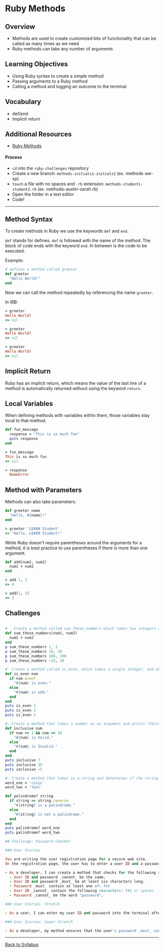 # Ruby Methods

## Overview
- Methods are used to create customized bits of functionality that can be called as many times as we need
- Ruby methods can take any number of arguments

## Learning Objectives
- Using Ruby syntax to create a simple method
- Passing arguments to a Ruby method
- Calling a method and logging an outcome to the terminal

## Vocabulary
- def/end
- Implicit return

## Additional Resources
- <a href="https://www.w3resource.com/ruby/ruby-methods.php" target="blank">Ruby Methods</a>

#### Process
- `cd` into the `ruby-challenges` repository
- Create a new branch: `methods-initials1-initials2` (ex. methods-aw-sp)
- `touch` a file with no spaces and `.rb` extension: `methods-student1-student2.rb` (ex. methods-austin-sarah.rb)
- Open the folder in a text editor
- Code!

---

## Method Syntax

To create methods in Ruby we use the keywords `def` and `end`.

`def` stands for defines. `def` is followed with the name of the method. The block of code ends with the keyword `end`. In between is the code to be executed.

Example:
```ruby
# defines a method called greeter
def greeter
  "Hello World!"
end
```

Now we can call the method repeatedly by referencing the name `greeter`.

In IRB:
```ruby
> greeter
Hello World!
=> nil

> greeter
Hello World!
=> nil

> greeter
Hello World!
=> nil
```

## Implicit Return
Ruby has an implicit return, which means the value of the last line of a method is automatically returned without using the keyword `return`.


## Local Variables
When defining methods with variables within them, those variables stay local to that method.

```ruby
def fun_message
  response = "This is so much fun"
  puts response
end

> fun_message
This is so much fun
=> nil

> response
  NameError
```

## Method with Parameters
Methods can also take parameters:

```ruby
def greeter name
  "Hello, #{name}!"
end

> greeter 'LEARN Student'
=> "Hello, LEARN Student!"
```

While Ruby doesn't require parentheses around the arguments for a method, it is best practice to use parentheses if there is more than one argument.

```ruby
def add(num1, num2)
  num1 + num2
end

> add 1, 3
=> 4

> add(1, 2)
=> 3
```

## Challenges
```ruby

# - Create a method called sum_these_numbers which takes two integers as an argument and prints their sum to the screen.
def sum_these_numbers(num1, num2)
  num1 + num2
end
p sum_these_numbers 1, 2
p sum_these_numbers 10, 20
p sum_these_numbers 100, 200
p sum_these_numbers -15, 30

#- Create a method called is_even, which takes a single integer, and which then returns true if the number is even, and false otherwise.
def is_even num
  if num.even?
    "#{num} is even."
  else
    "#{num} is odd."
  end 
end
puts is_even 1
puts is_even 2
puts is_even 3

#- Create a method that takes a number as an argument and prints "Valid" if the number is between 1 and 10 (inclusive) and "Invalid" otherwise.
def inclusive num
  if num >= 1 && num <= 10
    "#{num} is Valid."
  else
    "#{num} is Invalid."
  end
end
puts inclusive 7
puts inclusive 35
puts inclusive -5

#- Create a method that takes in a string and determines if the string is a palindrome.
word_one = 'civic'
word_two = 'tool'

def palindrome? string
  if string == string.reverse
    "#{string} is a palindrome."
  else
    "#{string} is not a palindrome."
  end
end
puts palindrome? word_one
puts palindrome? word_two

## Challenge: Password Checker

### User Stories

You are writing the user registration page for a secure web site.
On the registration page, the user has to enter a user ID and a password, which has to adhere to the to following criteria:

- As a developer, I can create a method that checks for the following rules for a user ID and password:
  - User ID and password _cannot_ be the same.
  - User ID and password _must_ be at least six characters long.
  - Password _must_ contain at least one of: !#$
  - User ID _cannot_ contain the following characters: !#$ or spaces
  - Password _cannot_ be the word "password".

### User Stories: Stretch

- As a user, I can enter my user ID and password into the terminal after being prompted to find out if the they are acceptable.

### User Stories: Super Stretch

- As a developer, my method ensures that the user's password _must_ contain at least one number.
```
---
[Back to Syllabus](../README.md#unit-four-ruby)
